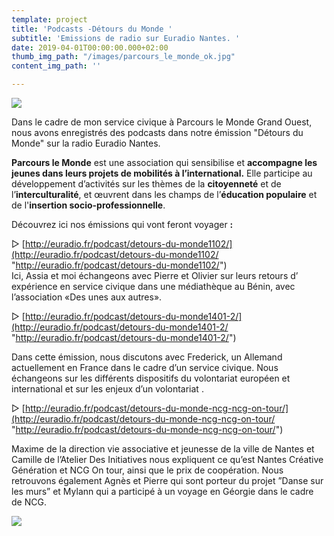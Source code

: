 ```yaml
---
template: project
title: 'Podcasts -Détours du Monde '
subtitle: 'Emissions de radio sur Euradio Nantes. '
date: 2019-04-01T00:00:00.000+02:00
thumb_img_path: "/images/parcours_le_monde_ok.jpg"
content_img_path: ''

---
```

![](/images/12615412_1685090855103903_1543254919201180596_o.jpg)

Dans le cadre de mon service civique à Parcours le Monde Grand Ouest, nous avons enregistrés des podcasts dans notre émission "Détours du Monde" sur la radio Euradio Nantes.

**Parcours le Monde** est une association qui sensibilise et **accompagne les jeunes dans leurs projets de mobilités à l’international.** Elle participe au développement d’activités sur les thèmes de la **citoyenneté** et de l’**interculturalité**, et œuvrent dans les champs de l’**éducation populaire** et de l'**insertion socio-professionnelle**.

Découvrez ici nos émissions qui vont feront voyager **:**

▷ [http://euradio.fr/podcast/detours-du-monde1102/](http://euradio.fr/podcast/detours-du-monde1102/ "http://euradio.fr/podcast/detours-du-monde1102/")  
Ici, Assia et moi échangeons avec Pierre et Olivier sur leurs retours d’ expérience en service civique dans une médiathèque au Bénin, avec l’association «Des unes aux autres».

▷ [http://euradio.fr/podcast/detours-du-monde1401-2/](http://euradio.fr/podcast/detours-du-monde1401-2/ "http://euradio.fr/podcast/detours-du-monde1401-2/")

Dans cette émission, nous discutons avec Frederick, un Allemand actuellement en France dans le cadre d’un service civique. Nous échangeons sur  les différents dispositifs du volontariat européen et international et sur les enjeux d’un volontariat .

▷ [http://euradio.fr/podcast/detours-du-monde-ncg-ncg-on-tour/](http://euradio.fr/podcast/detours-du-monde-ncg-ncg-on-tour/ "http://euradio.fr/podcast/detours-du-monde-ncg-ncg-on-tour/")

Maxime de la direction vie associative et jeunesse de la ville de Nantes et Camille de l’Atelier Des Initiatives nous expliquent ce qu’est Nantes Créative Génération et NCG On tour, ainsi que le prix de coopération. Nous retrouvons également Agnès et Pierre qui sont porteur du projet ”Danse sur les murs” et Mylann qui a participé à un voyage en Géorgie dans le cadre de NCG.

![](/images/c300.png)